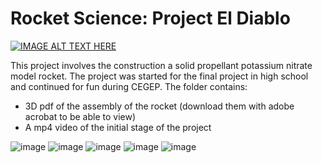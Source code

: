 # Rocket Science: Project El Diablo
[![IMAGE ALT TEXT HERE](https://img.youtube.com/vi/KFnMKojpYFU/0.jpg)](https://www.youtube.com/watch?v=KFnMKojpYFU)

This project involves the construction a solid propellant potassium nitrate model rocket. The project was started for the final project in high school and continued for fun during CEGEP. The folder contains:

- 3D pdf of the assembly of the rocket (download them with adobe acrobat to be able to view)
- A mp4 video of the initial stage of the project

![image](https://github.com/Guillaume-mcgill/rocket/assets/118313328/c20b29a7-5e11-4fa5-bbdc-ccbe461b2ec7)
![image](https://github.com/Guillaume-mcgill/rocket/assets/118313328/8d869a42-3649-4143-95fd-7a550ea34bc2)
![image](https://github.com/Guillaume-mcgill/rocket/assets/118313328/778f34ea-9385-4092-9bc2-692c02cd4d57)
![image](https://github.com/Guillaume-mcgill/rocket/assets/118313328/4f27cdf5-3c79-4447-b230-753078e09c02)
![image](https://github.com/Guillaume-mcgill/rocket/assets/118313328/8d220be8-8c1c-45ab-8e64-54cbe3382f4c)





